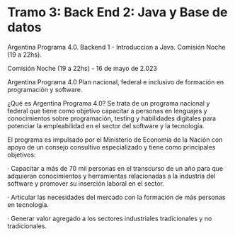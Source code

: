 # Tramo 3: Back End 2: Java y Base de datos

Argentina Programa 4.0. Backend 1 - Introduccion a Java. Comisión Noche (19 a 22hs).

Comisión Noche (19 a 22hs) - 16 de mayo de 2.023

Argentina Programa 4.0 Plan nacional, federal e inclusivo de formación en programación y software.

¿Qué es Argentina Programa 4.0? Se trata de un programa nacional y federal que tiene como objetivo capacitar a personas en lenguajes y conocimientos sobre programación, testing y habilidades digitales para potenciar la empleabilidad en el sector del software y la tecnología.

El programa es impulsado por el Ministerio de Economía de la Nación con apoyo de un consejo consultivo especializado y tiene como principales objetivos:

· Capacitar a más de 70 mil personas en el transcurso de un año para que adquieran conocimientos y herramientas relacionadas a la industria del software y promover su inserción laboral en el sector.

· Articular las necesidades del mercado con la formación de más personas en tecnología.

· Generar valor agregado a los sectores industriales tradicionales y no tradicionales.
